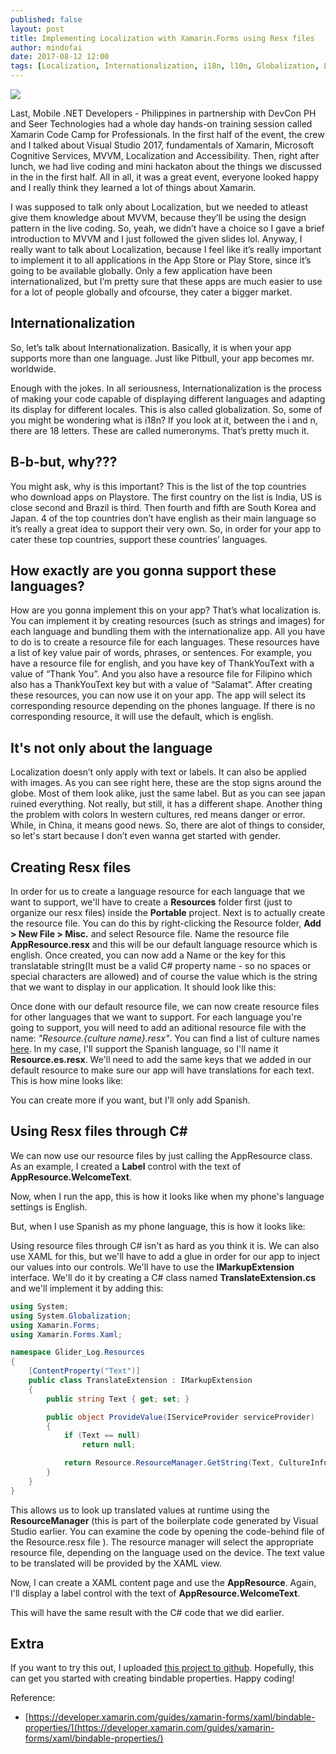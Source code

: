 ```yaml
---
published: false
layout: post
title: Implementing Localization with Xamarin.Forms using Resx files
author: mindofai
date: 2017-08-12 12:00
tags: [Localization, Internationalization, i18n, l10n, Globalization, Languages XAML, Mobile App, UWP, iOS, Android, Xamarin, Xamarin. Forms]
---
```


<img src="{{site.baseurl}}/BP-1.png"/>


Last, Mobile .NET Developers - Philippines in partnership with DevCon PH and Seer Technologies had a whole day hands-on training session called Xamarin Code Camp for Professionals. In the first half of the event, the crew and I talked about Visual Studio 2017, fundamentals of Xamarin, Microsoft Cognitive Services, MVVM, Localization and Accessibility. Then, right after lunch, we had live coding and mini hackaton about the things we discussed in the in the first half. All in all, it was a great event, everyone looked happy and I really think they learned a lot of things about Xamarin. 

I was supposed to talk only about Localization, but we needed to atleast give them knowledge about MVVM, because they’ll be using the design pattern in the live coding. So, yeah, we didn’t have a choice so I gave a brief introduction to MVVM and I just followed the given slides lol. Anyway, I really want to talk about Localization, because I feel like it’s really important to implement it to all applications in the App Store or Play Store, since it’s going to be available globally. Only a few application have been internationalized, but I’m pretty sure that these apps are much easier to use for a lot of people globally and ofcourse, they cater a bigger market.

## Internationalization

So, let’s talk about Internationalization. Basically, it is when your app supports more than one language. Just like Pitbull, your app becomes mr. worldwide.

Enough with the jokes. In all seriousness, Internationalization is the process of making your code capable of displaying different languages and adapting its display for different locales. This is also called globalization. So, some of you might be wondering what is i18n? If you look at it, between the i and n, there are 18 letters. These are called numeronyms. That’s pretty much it.

## B-b-but, why???

You might ask, why is this important? This is the list of the top countries who download apps on Playstore. The first country on the list is India, US is close second and Brazil is third. Then fourth and fifth are South Korea and Japan. 4 of the top countries don’t have english as their main language so it’s really a great idea to support their very own. So, in order for your app to cater these top countries, support these countries’ languages.

## How exactly are you gonna support these languages? 

How are you gonna implement this on your app? That’s what localization is. You can implement it by creating resources (such as strings and images) for each language and bundling them with the internationalize app. All you have to do is to create a resource file for each languages. These resources have a list of key value pair of words, phrases, or sentences. For example, you have a resource file for english, and you have key of ThankYouText with a value of “Thank You”. And you also have a resource file for Filipino which also has a ThankYouText key but with a value of “Salamat”. After creating these resources, you can now use it on your app. The app will select its corresponding resource depending on the phones language. If there is no corresponding resource, it will use the default, which is english.

## It's not only about the language

Localization doesn’t only apply with text or labels. It can also be applied with images. As you can see right here, these are the stop signs around the globe. Most of them look alike, just the same label. But as you can see japan ruined everything. Not really, but still, it has a different shape. Another thing the problem with colors In western cultures, red means danger or error. While, in China, it means good news. So, there are alot of things to consider, so let's start because I don’t even wanna get started with gender.

## Creating Resx files

In order for us to create a language resource for each language that we want to support, we'll have to create a **Resources** folder first (just to organize our resx files) inside the **Portable** project. Next is to actually create the resource file. You can do this by right-clicking the Resource folder, **Add > New File > Misc.** and select Resource file. Name the resource file **AppResource.resx** and this will be our default language resource which is english. Once created, you can now add a Name or the key for this translatable string(It must be a valid C# property name - so no spaces or special characters are allowed) and of course the value which is the string that we want to display in our application. It should look like this:


Once done with our default resource file, we can now create resource files for other languages that we want to support. For each language you're going to support, you will need to add an aditional resource file with the name: *"Resource.{culture name}.resx"*. You can find a list of culture names [here](https://msdn.microsoft.com/en-us/library/cc233982.aspx). In my case, I'll support the Spanish language, so I'll name it **Resource.es.resx**. We'll need to add the same keys that we added in our default resource to make sure our app will have translations for each text. This is how mine looks like:

You can create more if you want, but I'll only add Spanish.

## Using Resx files through C#

We can now use our resource files by just calling the AppResource class. As an example, I created a **Label** control with the text of **AppResource.WelcomeText**.


Now, when I run the app, this is how it looks like when my phone's language settings is English.

But, when I use Spanish as my phone language, this is how it looks like:

Using resource files through C# isn't as hard as you think it is. We can also use XAML for this, but we'll have to add a glue in order for our app to inject our values into our controls. We'll have to use the **IMarkupExtension** interface. We'll do it by creating a C# class named **TranslateExtension.cs** and we'll implement it by adding this:

```csharp
using System;
using System.Globalization;
using Xamarin.Forms;
using Xamarin.Forms.Xaml;

namespace Glider_Log.Resources
{
    [ContentProperty("Text")]
    public class TranslateExtension : IMarkupExtension
    {
        public string Text { get; set; }

        public object ProvideValue(IServiceProvider serviceProvider)
        {
            if (Text == null)
                return null;

            return Resource.ResourceManager.GetString(Text, CultureInfo.CurrentCulture);
        }
    }
}
```

This allows us to look up translated values at runtime using the **ResourceManager** (this is part of the boilerplate code generated by Visual Studio earlier. You can examine the code by opening the code-behind file of the Resource.resx file ). The resource manager will select the appropriate resource file, depending on the language used on the device. The text value to be translated will be provided by the XAML view.

Now, I can create a XAML content page and use the **AppResource**. Again, I'll display a label control with the text of **AppResource.WelcomeText**.


This will have the same result with the C# code that we did earlier.


## Extra

If you want to try this out, I uploaded [this project to github](https://github.com/mindofai/BindablePropertyDemo). Hopefully, this can get you started with creating bindable properties. Happy coding!

Reference:
- [https://developer.xamarin.com/guides/xamarin-forms/xaml/bindable-properties/](https://developer.xamarin.com/guides/xamarin-forms/xaml/bindable-properties/)
